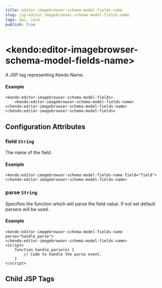 ```yaml
---
title: editor-imagebrowser-schema-model-fields-name
slug: jsp-editor-imagebrowser-schema-model-fields-name
tags: api, java
publish: true
---
```


# \<kendo:editor-imagebrowser-schema-model-fields-name\>
A JSP tag representing Kendo Name.

#### Example
    <kendo:editor-imagebrowser-schema-model-fields>
        <kendo:editor-imagebrowser-schema-model-fields-name></kendo:editor-imagebrowser-schema-model-fields-name>
    </kendo:editor-imagebrowser-schema-model-fields>


## Configuration Attributes


### field `String`

The name of the field.

#### Example
    <kendo:editor-imagebrowser-schema-model-fields-name field="field">
    </kendo:editor-imagebrowser-schema-model-fields-name>



### parse `String`

Specifies the function which will parse the field value. If not set default parsers will be used.

#### Example
    <kendo:editor-imagebrowser-schema-model-fields-name parse="handle_parse">
    </kendo:editor-imagebrowser-schema-model-fields-name>
    <script>
        function handle_parse(e) {
            // Code to handle the parse event.
        }
    </script>



## Child JSP Tags
 
